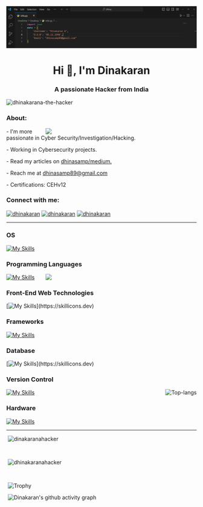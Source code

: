 
<img src="https://github.com/dhinakaranahacker/dinakaranahacker/blob/main/banner.png" alt="banner.png">



<h1 align="center">Hi 👋, I'm Dinakaran</h1>

<h3 align="center">A passionate Hacker from India</h3>

<p align="left"> <img src="https://komarev.com/ghpvc/?username=dhinakaranahacker&label=Profile%20views&color=0e75b6&style=flat" alt="dhinakarana-the-hacker" /> </p>

<h3>About:</h3>
<img  align="right" width="400" src="https://gifdb.com/images/high/hacking-background-static-lines-rypnde42rrze9wku.gif">


<p>- I'm more passionate in Cyber Security/Investigation/Hacking.</p>
<p>- Working in Cybersecurity projects.</p>
<p>- Read my articles on <a href="https://medium.com/@dhinasamp89">dhinasamp/medium.</a></p>
<p>- Reach me at <a href="mailto:dhinasamp89@gmail.com">dhinasamp89@gmail.com</a></p>
<p>- Certifications: CEHv12</p>


<h3 align="left">Connect with me:</h3>
<p align="left">
<a href="https://x.com/dhinasam89" target="blank"><img align="center" src="https://raw.githubusercontent.com/rahuldkjain/github-profile-readme-generator/master/src/images/icons/Social/twitter.svg" alt="dhinakaran" height="30" width="40" /></a>
<a href="https://www.linkedin.com/in/dinakaran-a-34174b238/" target="blank"><img align="center" src="https://raw.githubusercontent.com/rahuldkjain/github-profile-readme-generator/master/src/images/icons/Social/linked-in-alt.svg" alt="dhinakaran" height="30" width="40" /></a>
<a href="https://www.instagram.com/smart_dhina_123/" target="blank"><img align="center" src="https://raw.githubusercontent.com/rahuldkjain/github-profile-readme-generator/master/src/images/icons/Social/instagram.svg" alt="dhinakaran" height="30" width="40" /></a>

---



<h3 align="left">OS</h3>

[![My Skills](https://skillicons.dev/icons?i=windows,linux,kali,debian,ubuntu,arch)](https://skillicons.dev)

<h3 align="left">Programming Languages</h3>

<img  align="right" width="400" src="https://cdn.dribbble.com/users/2069402/screenshots/5574718/gif-4mb.gif">

[![My Skills](https://skillicons.dev/icons?i=c,cpp,python,js)](https://skillicons.dev)

<h3 align="left">Front-End Web Technologies</h3>

[![My Skills](https://skillicons.dev/icons?i=html,css,js,)](https://skillicons.dev)

<h3 align="left">Frameworks</h3>

[![My Skills](https://skillicons.dev/icons?i=sass,tailwind,bootstrap,react)](https://skillicons.dev)

<h3 align="left">Database</h3>

[![My Skills](https://skillicons.dev/icons?i=mysql,postgresql,mongodb,)](https://skillicons.dev)


<h3 align="left">Version Control</h3>

<p><img align="right" src="https://github-readme-stats.vercel.app/api/top-langs/?username=anuraghazra&layout=compact&theme=ambient_gradient" alt="Top-langs"></p>

[![My Skills](https://skillicons.dev/icons?i=git,github,docker)](https://skillicons.dev)

<h3 align="left">Hardware</h3>

[![My Skills](https://skillicons.dev/icons?i=arduino)](https://skillicons.dev)



---
<p>&nbsp;<img src="https://github-readme-stats.vercel.app/api?username=dhinakaranahacker&show_icons=true&locale=en&theme=ambient_gradient" alt="dinakaranahacker" /></p><br>

<p>&nbsp;<img  src="https://github-readme-streak-stats.herokuapp.com/?user=dhinakaranahacker&theme=ambient_gradient" alt="dhinakaranahacker" /></p><br>

<p>&nbsp;<img src="https://github-profile-trophy.vercel.app/?username=dhinakaranahacker&theme=dark" alt="Trophy"></p>

<p>&nbsp;<img src="https://github-readme-activity-graph.vercel.app/graph?username=dhinakaranahacker&theme=react" alt="Dinakaran's github activity graph"/><p>
